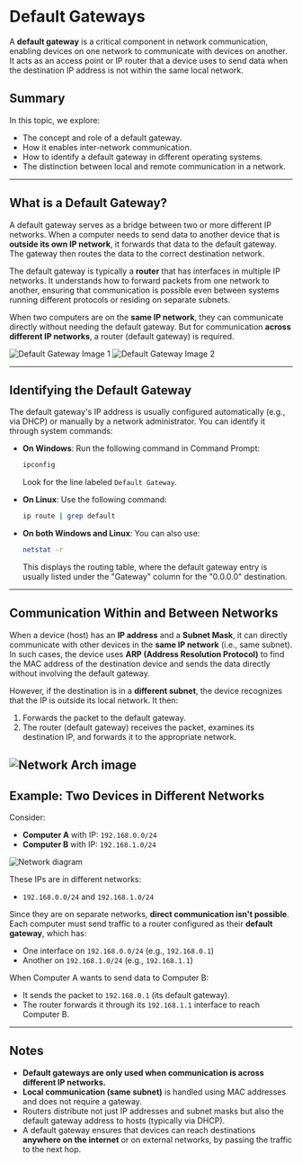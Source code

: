 # Default Gateways

A **default gateway** is a critical component in network communication, enabling devices on one network to communicate with devices on another. It acts as an access point or IP router that a device uses to send data when the destination IP address is not within the same local network.

## Summary

In this topic, we explore:

* The concept and role of a default gateway.
* How it enables inter-network communication.
* How to identify a default gateway in different operating systems.
* The distinction between local and remote communication in a network.

---

## What is a Default Gateway?

A default gateway serves as a bridge between two or more different IP networks. When a computer needs to send data to another device that is **outside its own IP network**, it forwards that data to the default gateway. The gateway then routes the data to the correct destination network.

The default gateway is typically a **router** that has interfaces in multiple IP networks. It understands how to forward packets from one network to another, ensuring that communication is possible even between systems running different protocols or residing on separate subnets.

When two computers are on the **same IP network**, they can communicate directly without needing the default gateway. But for communication **across different IP networks**, a router (default gateway) is required.

![Default Gateway Image 1](https://i.sstatic.net/LzXCv.png)
![Default Gateway Image 2](https://learn.pivitglobal.com/hs-fs/hubfs/CCNA%20Images/Exploring%20Layer%203%20Redundancy%201_V3.jpg?width=1921&height=961&name=Exploring%20Layer%203%20Redundancy%201_V3.jpg)

---

## Identifying the Default Gateway

The default gateway's IP address is usually configured automatically (e.g., via DHCP) or manually by a network administrator. You can identify it through system commands:

* **On Windows**:
  Run the following command in Command Prompt:

  ```bash
  ipconfig
  ```

  Look for the line labeled `Default Gateway`.

* **On Linux**:
  Use the following command:

  ```bash
  ip route | grep default
  ```

* **On both Windows and Linux**:
  You can also use:

  ```bash
  netstat -r
  ```

  This displays the routing table, where the default gateway entry is usually listed under the "Gateway" column for the "0.0.0.0" destination.

---

## Communication Within and Between Networks

When a device (host) has an **IP address** and a **Subnet Mask**, it can directly communicate with other devices in the **same IP network** (i.e., same subnet). In such cases, the device uses **ARP (Address Resolution Protocol)** to find the MAC address of the destination device and sends the data directly without involving the default gateway.

However, if the destination is in a **different subnet**, the device recognizes that the IP is outside its local network. It then:

1. Forwards the packet to the default gateway.
2. The router (default gateway) receives the packet, examines its destination IP, and forwards it to the appropriate network.

![Network Arch image](https://i.sstatic.net/tXBIZ.png)
---

## Example: Two Devices in Different Networks

Consider:

* **Computer A** with IP: `192.168.0.0/24`
* **Computer B** with IP: `192.168.1.0/24`

![Network diagram](https://i.sstatic.net/tXBIZ.png)

These IPs are in different networks:

* `192.168.0.0/24` and `192.168.1.0/24`

Since they are on separate networks, **direct communication isn't possible**. Each computer must send traffic to a router configured as their **default gateway**, which has:

* One interface on `192.168.0.0/24` (e.g., `192.168.0.1`)
* Another on `192.168.1.0/24` (e.g., `192.168.1.1`)

When Computer A wants to send data to Computer B:

* It sends the packet to `192.168.0.1` (its default gateway).
* The router forwards it through its `192.168.1.1` interface to reach Computer B.

---

## Notes

* **Default gateways are only used when communication is across different IP networks.**
* **Local communication (same subnet)** is handled using MAC addresses and does not require a gateway.
* Routers distribute not just IP addresses and subnet masks but also the default gateway address to hosts (typically via DHCP).
* A default gateway ensures that devices can reach destinations **anywhere on the internet** or on external networks, by passing the traffic to the next hop.

